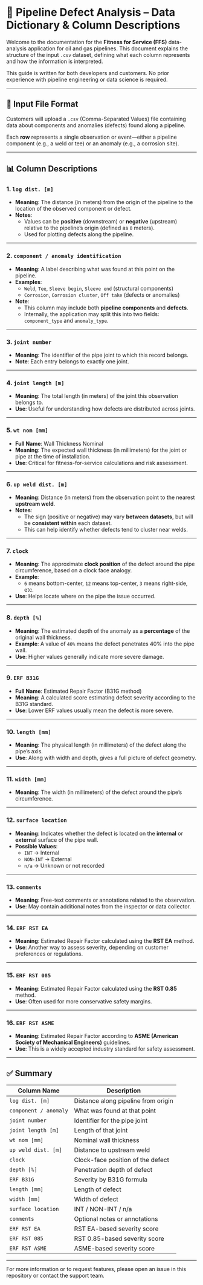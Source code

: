 # 📄 Pipeline Defect Analysis – Data Dictionary & Column Descriptions

Welcome to the documentation for the **Fitness for Service (FFS)** data-analysis application for oil and gas pipelines. This document explains the structure of the input `.csv` dataset, defining what each column represents and how the information is interpreted.

This guide is written for both developers and customers. No prior experience with pipeline engineering or data science is required.

---

## 📂 Input File Format

Customers will upload a `.csv` (Comma-Separated Values) file containing data about components and anomalies (defects) found along a pipeline.

Each **row** represents a single observation or event—either a pipeline component (e.g., a weld or tee) or an anomaly (e.g., a corrosion site).

---

## 📊 Column Descriptions

### 1. `log dist. [m]`
- **Meaning**: The distance (in meters) from the origin of the pipeline to the location of the observed component or defect.
- **Notes**:
  - Values can be **positive** (downstream) or **negative** (upstream) relative to the pipeline’s origin (defined as `0` meters).
  - Used for plotting defects along the pipeline.

---

### 2. `component / anomaly identification`
- **Meaning**: A label describing what was found at this point on the pipeline.
- **Examples**:
  - `Weld`, `Tee`, `Sleeve begin`, `Sleeve end` (structural components)
  - `Corrosion`, `Corrosion cluster`, `Off take` (defects or anomalies)
- **Note**:
  - This column may include both **pipeline components** and **defects**.
  - Internally, the application may split this into two fields: `component_type` and `anomaly_type`.

---

### 3. `joint number`
- **Meaning**: The identifier of the pipe joint to which this record belongs.
- **Note**: Each entry belongs to exactly one joint.

---

### 4. `joint length [m]`
- **Meaning**: The total length (in meters) of the joint this observation belongs to.
- **Use**: Useful for understanding how defects are distributed across joints.

---

### 5. `wt nom [mm]`
- **Full Name**: Wall Thickness Nominal
- **Meaning**: The expected wall thickness (in millimeters) for the joint or pipe at the time of installation.
- **Use**: Critical for fitness-for-service calculations and risk assessment.

---

### 6. `up weld dist. [m]`
- **Meaning**: Distance (in meters) from the observation point to the nearest **upstream weld**.
- **Notes**:
  - The sign (positive or negative) may vary **between datasets**, but will be **consistent within** each dataset.
  - This can help identify whether defects tend to cluster near welds.

---

### 7. `clock`
- **Meaning**: The approximate **clock position** of the defect around the pipe circumference, based on a clock face analogy.
- **Example**:
  - `6` means bottom-center, `12` means top-center, `3` means right-side, etc.
- **Use**: Helps locate where on the pipe the issue occurred.

---

### 8. `depth [%]`
- **Meaning**: The estimated depth of the anomaly as a **percentage** of the original wall thickness.
- **Example**: A value of `40%` means the defect penetrates 40% into the pipe wall.
- **Use**: Higher values generally indicate more severe damage.

---

### 9. `ERF B31G`
- **Full Name**: Estimated Repair Factor (B31G method)
- **Meaning**: A calculated score estimating defect severity according to the B31G standard.
- **Use**: Lower ERF values usually mean the defect is more severe.

---

### 10. `length [mm]`
- **Meaning**: The physical length (in millimeters) of the defect along the pipe’s axis.
- **Use**: Along with width and depth, gives a full picture of defect geometry.

---

### 11. `width [mm]`
- **Meaning**: The width (in millimeters) of the defect around the pipe’s circumference.

---

### 12. `surface location`
- **Meaning**: Indicates whether the defect is located on the **internal** or **external** surface of the pipe wall.
- **Possible Values**:
  - `INT` → Internal
  - `NON-INT` → External
  - `n/a` → Unknown or not recorded

---

### 13. `comments`
- **Meaning**: Free-text comments or annotations related to the observation.
- **Use**: May contain additional notes from the inspector or data collector.

---

### 14. `ERF RST EA`
- **Meaning**: Estimated Repair Factor calculated using the **RST EA** method.
- **Use**: Another way to assess severity, depending on customer preferences or regulations.

---

### 15. `ERF RST 085`
- **Meaning**: Estimated Repair Factor calculated using the **RST 0.85** method.
- **Use**: Often used for more conservative safety margins.

---

### 16. `ERF RST ASME`
- **Meaning**: Estimated Repair Factor according to **ASME (American Society of Mechanical Engineers)** guidelines.
- **Use**: This is a widely accepted industry standard for safety assessment.

---

## ✅ Summary

| Column Name              | Description                                   |
|--------------------------|-----------------------------------------------|
| `log dist. [m]`          | Distance along pipeline from origin           |
| `component / anomaly`    | What was found at that point                  |
| `joint number`           | Identifier for the pipe joint                 |
| `joint length [m]`       | Length of that joint                          |
| `wt nom [mm]`            | Nominal wall thickness                        |
| `up weld dist. [m]`      | Distance to upstream weld                     |
| `clock`                  | Clock-face position of the defect             |
| `depth [%]`              | Penetration depth of defect                   |
| `ERF B31G`               | Severity by B31G formula                      |
| `length [mm]`            | Length of defect                              |
| `width [mm]`             | Width of defect                               |
| `surface location`       | INT / NON-INT / n/a                           |
| `comments`               | Optional notes or annotations                 |
| `ERF RST EA`             | RST EA-based severity score                   |
| `ERF RST 085`            | RST 0.85-based severity score                 |
| `ERF RST ASME`           | ASME-based severity score                     |

---

For more information or to request features, please open an issue in this repository or contact the support team.

